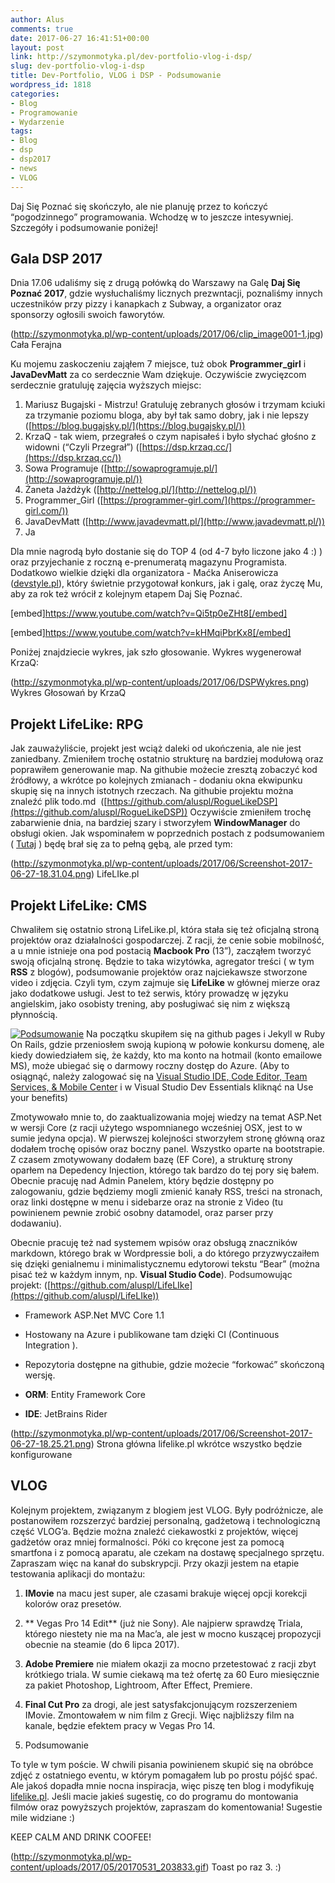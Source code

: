 ```yaml
---
author: Alus
comments: true
date: 2017-06-27 16:41:51+00:00
layout: post
link: http://szymonmotyka.pl/dev-portfolio-vlog-i-dsp/
slug: dev-portfolio-vlog-i-dsp
title: Dev-Portfolio, VLOG i DSP - Podsumowanie
wordpress_id: 1818
categories:
- Blog
- Programowanie
- Wydarzenie
tags:
- Blog
- dsp
- dsp2017
- news
- VLOG
---
```


Daj Się Poznać się skończyło, ale nie planuję przez to kończyć “pogodzinnego” programowania. Wchodzę w to jeszcze intesywniej. Szczegóły i podsumowanie poniżej!
<!-- more -->


## Gala DSP 2017


Dnia 17.06 udaliśmy się z drugą połówką do Warszawy na Galę **Daj Się Poznać 2017**, gdzie wysłuchaliśmy licznych prezwntacji, poznaliśmy innych uczestników przy pizzy i kanapkach z Subway, a organizator oraz sponsorzy ogłosili swoich faworytów.

(http://szymonmotyka.pl/wp-content/uploads/2017/06/clip_image001-1.jpg) Cała Ferajna

Ku mojemu zaskoczeniu zająłem 7 miejsce, tuż obok **Programmer_girl** i **JavaDevMatt** za co serdecznie Wam dziękuje. Oczywiście zwycięzcom serdecznie gratuluję zajęcia wyższych miejsc:

1. Mariusz Bugajski - Mistrzu! Gratuluję zebranych głosów i trzymam kciuki za trzymanie poziomu bloga, aby był tak samo dobry, jak i nie lepszy ([https://blog.bugajsky.pl/](https://blog.bugajsky.pl/))
2. KrzaQ - tak wiem, przegrałeś o czym napisałeś i było słychać głośno z widowni (“Czyli Przegrał”) ([https://dsp.krzaq.cc/](https://dsp.krzaq.cc/))
3. Sowa Programuje ([http://sowaprogramuje.pl/](http://sowaprogramuje.pl/))
4. Żaneta Jażdżyk ([http://nettelog.pl/](http://nettelog.pl/))
5. Programmer_Girl ([https://programmer-girl.com/](https://programmer-girl.com/))
6. JavaDevMatt ([http://www.javadevmatt.pl/](http://www.javadevmatt.pl/))
7. Ja

Dla mnie nagrodą było dostanie się do TOP 4 (od 4-7 było liczone jako 4 :) ) oraz przyjechanie z roczną e-prenumeratą magazynu Programista.
Dodatkowo wielkie dzięki dla organizatora - Maćka Aniserowicza ([devstyle.pl](http://devstyle.pl)), który świetnie przygotował konkurs, jak i galę, oraz życzę Mu, aby za rok też wrócił z kolejnym etapem Daj Się Poznać.

[embed]https://www.youtube.com/watch?v=Qi5tp0eZHt8[/embed]

[embed]https://www.youtube.com/watch?v=kHMqiPbrKx8[/embed]

Poniżej znajdziecie wykres, jak szło głosowanie. Wykres wygenerował KrzaQ:

(http://szymonmotyka.pl/wp-content/uploads/2017/06/DSPWykres.png) Wykres Głosowań by KrzaQ


## Projekt LifeLike: RPG


Jak zauważyliście, projekt jest wciąż daleki od ukończenia, ale nie jest zaniedbany. Zmieniłem trochę ostatnio strukturę na bardziej modułową oraz poprawiłem generowanie map. Na githubie możecie zresztą zobaczyć kod źródłowy, a wkrótce po kolejnych zmianach - dodaniu okna ekwipunku skupię się na innych istotnych rzeczach. Na githubie projektu można znaleźć plik todo.md  ([https://github.com/aluspl/RogueLikeDSP](https://github.com/aluspl/RogueLikeDSP))
Oczywiście zmieniłem trochę zabarwienie dnia, na bardziej szary i stworzyłem **WindowManager** do obsługi okien.
Jak wspominałem w poprzednich postach z podsumowaniem ( [Tutaj](http://szymonmotyka.pl/lifelike-podsumowanie/) ) będę brał się za to pełną gębą, ale przed tym:

(http://szymonmotyka.pl/wp-content/uploads/2017/06/Screenshot-2017-06-27-18.31.04.png) LifeLIke.pl


## Projekt LifeLike: CMS


Chwaliłem się ostatnio stroną LifeLike.pl, która stała się też oficjalną stroną projektów oraz działalności gospodarczej. Z racji, że cenie sobie mobilność, a u mnie istnieje ona pod postacią **Macbook Pro** (13”), zacząłem tworzyć swoją oficjalną stronę. Będzie to taka wizytówka, agregator treści ( w tym **RSS** z blogów), podsumowanie projektów oraz najciekawsze stworzone video i zdjęcia. Czyli tym, czym zajmuje się **LifeLike** w głównej mierze oraz jako dodatkowe usługi. Jest to też serwis, który prowadzę w języku angielskim, jako osobisty trening, aby posługiwać się nim z większą płynnością.

[![Podsumowanie](http://szymonmotyka.pl/wp-content/uploads/2017/06/Screenshot-2017-06-27-18.25.40-785x498.png)](http://szymonmotyka.pl/wp-content/uploads/2017/06/Screenshot-2017-06-27-18.25.40.png)
Na początku skupiłem się na github pages i Jekyll w Ruby On Rails, gdzie przeniosłem swoją kupioną w połowie konkursu domenę, ale kiedy dowiedziałem się, że każdy, kto ma konto na hotmail (konto emailowe MS), może ubiegać się o darmowy roczny dostęp do Azure. (Aby to osiągnąć, należy zalogować się na [Visual Studio IDE, Code Editor, Team Services, & Mobile Center](https://www.visualstudio.com/) i w Visual Studio Dev Essentials kliknąć na Use your benefits)

Zmotywowało mnie to, do zaaktualizowania mojej wiedzy na temat ASP.Net w wersji Core (z racji użytego wspomnianego wcześniej OSX, jest to w sumie jedyna opcja). W pierwszej kolejności stworzyłem stronę główną oraz dodałem trochę opisów oraz boczny panel. Wszystko oparte na bootstrapie. Z czasem zmotywowany dodałem bazę (EF Core), a strukturę strony oparłem na Depedency Injection, którego tak bardzo do tej pory się bałem. Obecnie pracuję nad Admin Panelem, który będzie dostępny po zalogowaniu, gdzie będziemy mogli zmienić kanały RSS, treści na stronach, oraz linki dostępne w menu i sidebarze oraz na stronie z Video (tu powinienem pewnie zrobić osobny datamodel, oraz parser przy dodawaniu).

Obecnie pracuję też nad systemem wpisów oraz obsługą znaczników markdown, którego brak w Wordpressie boli, a do którego przyzwyczaiłem się dzięki genialnemu i minimalistycznemu edytorowi tekstu “Bear” (można pisać też w każdym innym, np. **Visual Studio Code**).
Podsumowując projekt: ([https://github.com/aluspl/LifeLIke](https://github.com/aluspl/LifeLIke))



 	
  * Framework ASP.Net MVC Core 1.1

 	
  * Hostowany na Azure i publikowane tam dzięki CI (Continuous Integration ).

 	
  * Repozytoria dostępne na githubie, gdzie możecie “forkować” skończoną wersję.

 	
  * **ORM**: Entity Framework Core

 	
  * **IDE**: JetBrains Rider


(http://szymonmotyka.pl/wp-content/uploads/2017/06/Screenshot-2017-06-27-18.25.21.png) Strona główna lifelike.pl wkrótce wszystko będzie konfigurowane


## VLOG


Kolejnym projektem, związanym z blogiem jest VLOG. Były podróżnicze, ale postanowiłem rozszerzyć bardziej personalną, gadżetową i technologiczną część VLOG’a. Będzie można znaleźć ciekawostki z projektów, więcej gadżetów oraz mniej formalności. Póki co kręcone jest za pomocą smartfona i z pomocą aparatu, ale czekam na dostawę specjalnego sprzętu. Zapraszam więc na kanał do subskrypcji.
Przy okazji jestem na etapie testowania aplikacji do montażu:



 	
  1. **IMovie** na macu jest super, ale czasami brakuje więcej opcji korekcji kolorów oraz presetów.

 	
  2. ** Vegas Pro 14 Edit** (już nie Sony). Ale najpierw sprawdzę Triala, którego niestety nie ma na Mac’a, ale jest w mocno kuszącej propozycji obecnie na steamie (do 6 lipca 2017).

 	
  3. **Adobe Premiere** nie miałem okazji za mocno przetestować z racji zbyt krótkiego triala. W sumie ciekawą ma też ofertę za 60 Euro miesięcznie za pakiet Photoshop, Lightroom, After Effect, Premiere.

 	
  4. **Final Cut Pro** za drogi, ale jest satysfakcjonującym rozszerzeniem IMovie. Zmontowałem w nim film z Grecji. Więc najbliższy film na kanale, będzie efektem pracy w Vegas Pro 14.

 	
  5. Podsumowanie


To tyle w tym poście. W chwili pisania powinienem skupić się na obróbce zdjęć z ostatniego eventu, w którym pomagałem lub po prostu pójść spać. Ale jakoś dopadła mnie nocna inspiracja, więc piszę ten blog i modyfikuję [lifelike.pl](http://lifelike.pl). Jeśli macie jakieś sugestię, co do programu do montowania filmów oraz powyższych projektów, zapraszam do komentowania! Sugestie mile widziane :)

KEEP CALM AND DRINK COOFEE!

(http://szymonmotyka.pl/wp-content/uploads/2017/05/20170531_203833.gif) Toast po raz 3. :)
